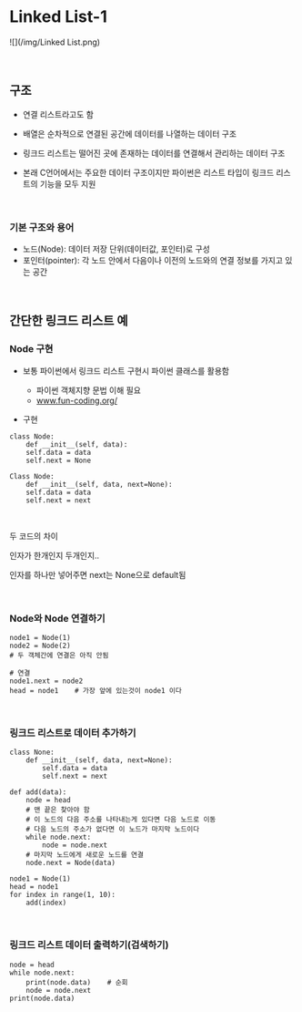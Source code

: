 # Linked List-1



![](/img/Linked List.png)



<br>

## 구조

- 연결 리스트라고도 함

- 배열은 순차적으로 연결된 공간에 데이터를 나열하는 데이터 구조

- 링크드 리스트는 떨어진 곳에 존재하는 데이터를 연결해서 관리하는 데이터 구조

- 본래 C언어에서는 주요한 데이터 구조이지만 파이썬은 리스트 타입이 링크드 리스트의 기능을 모두 지원



<br>



### 기본 구조와 용어

- 노드(Node): 데이터 저장 단위(데이터값, 포인터)로 구성
- 포인터(pointer): 각 노드 안에서 다음이나 이전의 노드와의 연결 정보를 가지고 있는 공간



<br>



## 간단한 링크드 리스트 예

### Node 구현

- 보통 파이썬에서 링크드 리스트 구현시 파이썬 클래스를 활용함
  - 파이썬 객체지향 문법 이해 필요
  - www.fun-coding.org/



- 구현

```
class Node:
	def __init__(self, data):
	self.data = data
	self.next = None
```



```
Class Node:
	def __init__(self, data, next=None):
	self.data = data
	self.next = next
```

<br>

두 코드의 차이

인자가 한개인지 두개인지..

인자를 하나만 넣어주면 next는 None으로 default됨



<br>

### Node와 Node 연결하기



```
node1 = Node(1)
node2 = Node(2)
# 두 객체간에 연결은 아직 안됨

# 연결
node1.next = node2
head = node1	# 가장 앞에 있는것이 node1 이다
```



<br>

### 링크드 리스트로 데이터 추가하기

```
class None:
	def __init__(self, data, next=None):
		self.data = data
		self.next = next
		
def add(data):
	node = head
	# 맨 끝은 찾아야 함
	# 이 노드의 다음 주소를 나타내는게 있다면 다음 노드로 이동
	# 다음 노드의 주소가 없다면 이 노드가 마지막 노드이다
	while node.next:
		node = node.next
	# 마지막 노드에게 새로운 노드를 연결
	node.next = Node(data)
```



```
node1 = Node(1)
head = node1
for index in range(1, 10):
	add(index)

```



<br>

### 링크드 리스트 데이터 출력하기(검색하기)

```
node = head
while node.next:
	print(node.data)	# 순회
	node = node.next
print(node.data)
```

